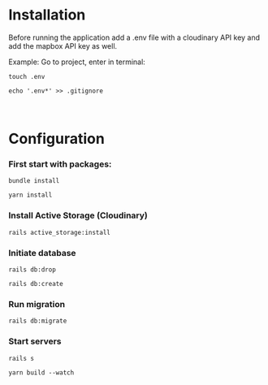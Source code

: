 # Installation
Before running the application
add a .env file with a cloudinary API key and
add the mapbox API key as well.
<br>

Example:
Go to project, enter in terminal:

```touch .env ```

```echo '.env*' >> .gitignore ```
<br>

<br>

# Configuration

### First start with packages:

```bundle install```

```yarn install```
<br>

### Install Active Storage (Cloudinary)
```rails active_storage:install```
<br>

### Initiate database
```rails db:drop```

```rails db:create```
<br>

### Run migration
```rails db:migrate```
<br>

### Start servers
```rails s```

```yarn build --watch```
